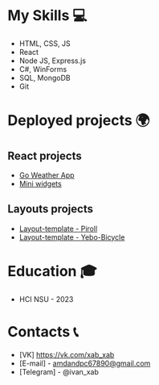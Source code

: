 # My Skills 💻

- HTML, CSS, JS
- React
- Node JS, Express.js
- C#, WinForms
- SQL, MongoDB
- Git

# Deployed projects 🌍

## React projects
- [Go Weather App](https://ivanxablin.github.io/Go-Weather-Api/)
- [Mini widgets](https://ivanxablin.github.io/Web-exam/)

## Layouts projects
- [Layout-template - Piroll](https://ivanxablin.github.io/Layout-template-Piroll/)
- [Layout-template - Yebo-Bicycle](https://ivanxablin.github.io/Layout-template-Yebo-Bicycle/)

# Education 🎓
- HCI NSU - 2023

# Contacts 📞
- [VK] https://vk.com/xab_xab
- [E-mail] - amdandpc67890@gmail.com
- [Telegram] - @ivan_xab



